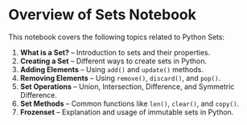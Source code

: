 # Overview of Sets Notebook

This notebook covers the following topics related to Python Sets:

1. **What is a Set?** – Introduction to sets and their properties.
2. **Creating a Set** – Different ways to create sets in Python.
3. **Adding Elements** – Using `add()` and `update()` methods.
4. **Removing Elements** – Using `remove()`, `discard()`, and `pop()`.
5. **Set Operations** – Union, Intersection, Difference, and Symmetric Difference.
6. **Set Methods** – Common functions like `len()`, `clear()`, and `copy()`.
7. **Frozenset** – Explanation and usage of immutable sets in Python.


